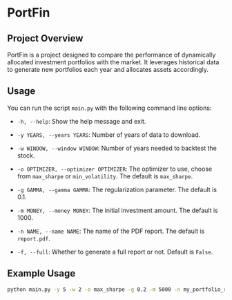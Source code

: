 # PortFin

## Project Overview

PortFin is a project designed to compare the performance of dynamically allocated investment portfolios with the market. It leverages historical data to generate new portfolios each year and allocates assets accordingly.

## Usage

You can run the script `main.py` with the following command line options:

- `-h, --help`: Show the help message and exit.

- `-y YEARS, --years YEARS`: Number of years of data to download.

- `-w WINDOW, --window WINDOW`: Number of years needed to backtest the stock.

- `-o OPTIMIZER, --optimizer OPTIMIZER`: The optimizer to use, choose from `max_sharpe` or `min_volatility`. The default is `max_sharpe`.

- `-g GAMMA, --gamma GAMMA`: The regularization parameter. The default is 0.1.

- `-m MONEY, --money MONEY`: The initial investment amount. The default is 1000.

- `-n NAME, --name NAME`: The name of the PDF report. The default is `report.pdf`.

- `-f, --full`: Whether to generate a full report or not. Default is `False`.

## Example Usage

```bash
python main.py -y 5 -w 2 -o max_sharpe -g 0.2 -m 5000 -n my_portfolio_report.pdf -f
```
